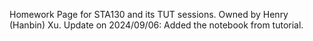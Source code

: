 Homework Page for STA130 and its TUT sessions.
Owned by Henry (Hanbin) Xu.
Update on 2024/09/06: Added the notebook from tutorial.

